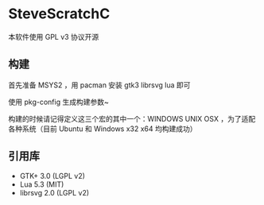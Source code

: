 # SteveScratchC

本软件使用 GPL v3 协议开源

## 构建

首先准备 MSYS2 ，用 pacman 安装 gtk3 librsvg lua 即可

使用 pkg-config 生成构建参数~

构建的时候请记得定义这三个宏的其中一个：WINDOWS UNIX OSX ，为了适配各种系统（目前 Ubuntu 和 Windows x32 x64 均构建成功）

## 引用库
- GTK+ 3.0 (LGPL v2)
- Lua 5.3 (MIT)
- librsvg 2.0 (LGPL v2)
